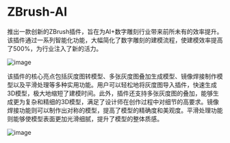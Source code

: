 # ZBrush-AI
推出一款创新的ZBrush插件，旨在为AI+数字雕刻行业带来前所未有的效率提升。该插件通过一系列智能化功能，大幅简化了数字雕刻的建模流程，使建模效率提高了500%，为行业注入了新的活力。

![image](https://github.com/user-attachments/assets/67e63594-62f2-4dfd-9817-b120e57f9ba3)

该插件的核心亮点包括灰度图转模型、多张灰度图叠加生成模型、镜像焊接制作模型以及平滑处理等多种实用功能。用户可以轻松地将灰度图导入插件，快速生成3D模型，极大地缩短了建模时间。此外，插件还支持多张灰度图的叠加，能够生成更为复杂和精细的3D模型，满足了设计师在创作过程中对细节的高要求。镜像焊接功能则可以制作出对称的模型，提高了模型的精确度和美观度。平滑处理功能则能够使模型表面更加光滑细腻，提升了模型的整体质感。

![image](https://github.com/user-attachments/assets/83516824-5543-40f2-802e-3c3cc9b2772e)
